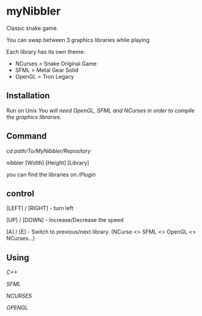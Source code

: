 # myNibbler
Classic snake game.

You can swap between 3 graphics libraries while playing

Each library has its own theme:
- NCurses *>* Snake Original Game
- SFML    *>* Metal Gear Solid
- OpenGL  *>* Tron Legacy

##  Installation
Run on Unix
_You will need OpenGL, SFML and NCurses in order to compile the graphics libraries._ 

##  Command
cd _path/To/MyNibbler/Repository_

nibbler [Width] [Height] [Library]

you can find the libraries on */Plugin*

## control
[LEFT] / [RIGHT] -  turn left

[UP] / [DOWN]    -  Increase/Decrease the speed

[A] / [E]        -  Switch to previous/next library. (NCurse <> SFML <> OpenGL <> NCurses...)

## Using
_C++_

_SFML_

_NCURSES_

_OPENGL_
